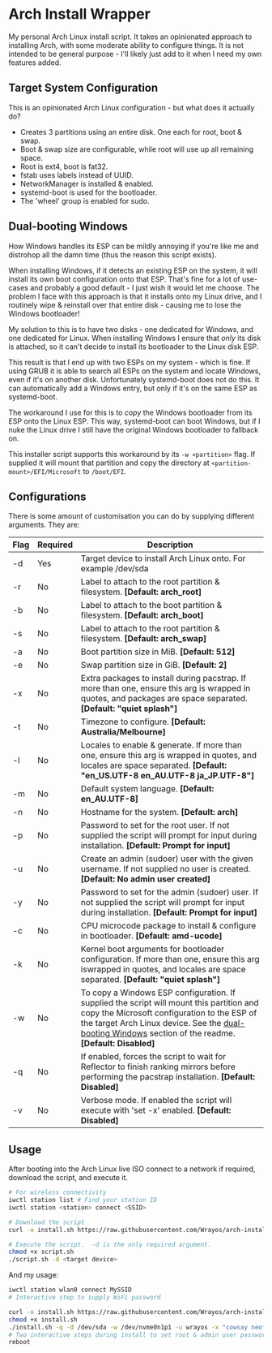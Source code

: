 # Arch Install Wrapper

My personal Arch Linux install script.  It takes an opinionated approach to installing Arch, with some moderate
ability to configure things.  It is not intended to be general purpose - I'll likely just add to it when I
need my own features added.

## Target System Configuration

This is an opinionated Arch Linux configuration - but what does it actually do?

* Creates 3 partitions using an entire disk.  One each for root, boot & swap.
* Boot & swap size are configurable, while root will use up all remaining space.
* Root is ext4, boot is fat32.
* fstab uses labels instead of UUID.
* NetworkManager is installed & enabled.
* systemd-boot is used for the bootloader.
* The 'wheel' group is enabled for sudo.

## Dual-booting Windows

How Windows handles its ESP can be mildly annoying if you're like me and distrohop all the damn time (thus the reason
this script exists).

When installing Windows, if it detects an existing ESP on the system, it will install its own boot configuration onto
that ESP.  That's fine for a lot of use-cases and probably a good default - I just wish it would let me choose.  The 
problem I face with this approach is that it installs onto my Linux drive, and I routinely wipe & reinstall over that
entire disk - causing me to lose the Windows bootloader!

My solution to this is to have two disks - one dedicated for Windows, and one dedicated for Linux.  When installing
Windows I ensure that _only_ its disk is attached, so it can't decide to install its bootloader to the Linux disk ESP.

This result is that I end up with two ESPs on my system - which is fine.  If using GRUB it is able to search all ESPs
on the system and locate Windows, even if it's on another disk.  Unfortunately systemd-boot does not do this.  It can
automatically add a Windows entry, but only if it's on the same ESP as systemd-boot.

The workaround I use for this is to _copy_ the Windows bootloader from its ESP onto the Linux ESP.  This way,
systemd-boot can boot Windows, but if I nuke the Linux drive I still have the original Windows bootloader to fallback
on.

This installer script supports this workaround by its `-w <partition>` flag.  If supplied it will mount that partition
and copy the directory at `<partition-mount>/EFI/Microsoft` to `/boot/EFI`.

## Configurations

There is some amount of customisation you can do by supplying different arguments.  They are:

| Flag                   | Required | Description                                                                                                                                                                                                                                  |
|------------------------|----------|----------------------------------------------------------------------------------------------------------------------------------------------------------------------------------------------------------------------------------------------|
| -d <path-to-device>    | Yes      | Target device to install Arch Linux onto.  For example /dev/sda                                                                                                                                                                              |
| -r <label>             | No       | Label to attach to the root partition & filesystem.  **[Default:  arch_root]**                                                                                                                                                               |
| -b <label>             | No       | Label to attach to the boot partition & filesystem.  **[Default:  arch_boot]**                                                                                                                                                               |
| -s <label>             | No       | Label to attach to the root partition & filesystem.  **[Default:  arch_swap]**                                                                                                                                                               |
| -a <size-in-MiB>       | No       | Boot partition size in MiB. **[Default: 512]**                                                                                                                                                                                               |
| -e <size-in-GiB>       | No       | Swap partition size in GiB. **[Default: 2]**                                                                                                                                                                                                 |
| -x <packages>          | No       | Extra packages to install during pacstrap.  If more than one,  ensure this arg is wrapped in quotes, and packages are space separated. **[Default: "quiet splash"]**                                                                         |
| -t <timezone>          | No       | Timezone to configure. **[Default: Australia/Melbourne]**                                                                                                                                                                                    |
| -l <locales>           | No       | Locales to enable & generate.  If more than one, ensure this arg is wrapped in quotes, and locales are space separated. **[Default: "en_US.UTF-8 en_AU.UTF-8 ja_JP.UTF-8"]**                                                                 |
| -m <locale>            | No       | Default system language. **[Default: en_AU.UTF-8]**                                                                                                                                                                                          |
| -n <hostname>          | No       | Hostname for the system. **[Default: arch]**                                                                                                                                                                                                 |
| -p <password>          | No       | Password to set for the root user.  If not supplied the script will prompt for input during installation. **[Default: Prompt for input]**                                                                                                    |
| -u <username>          | No       | Create an admin (sudoer) user with the given username.  If not supplied no user is created. **[Default:  No admin user created]**                                                                                                            |
| -y <password>          | No       | Password to set for the admin (sudoer) user.  If not supplied the script will prompt for input during installation. **[Default: Prompt for input]**                                                                                          |
| -c <microcode-package> | No       | CPU microcode package to install & configure in bootloader. **[Default: amd-ucode]**                                                                                                                                                         |
| -k <kernel-args>       | No       | Kernel boot arguments for bootloader configuration.  If more than one,  ensure this arg iswrapped in quotes, and locales are space separated. **[Default: "quiet splash"]**                                                                  |
| -w <path-to-partition> | No       | To copy a Windows ESP configuration.  If supplied the script will mount this partition and copy the Microsoft configuration to the ESP of the target Arch Linux device.  See the [dual-booting Windows](#dual-booting-windows) section of the readme. **[Default: Disabled]** |
| -q                     | No       | If enabled, forces the script to wait for Reflector to finish ranking mirrors before performing the pacstrap installation. **[Default: Disabled]**                                                                                           |
| -v                     | No       | Verbose mode.  If enabled the script will execute with 'set -x' enabled. **[Default: Disabled]**                                                                                                                                             |

## Usage

After booting into the Arch Linux live ISO connect to a network if required, download the script, and execute it. 

```bash
# For wireless connectivity
iwctl station list # Find your station ID
iwctl station <station> connect <SSID>

# Download the script
curl -o install.sh https://raw.githubusercontent.com/Wrayos/arch-install-wrapper/v0.0.1/arch-install.sh

# Execute the script.  -d is the only required argument.
chmod +x script.sh
./script.sh -d <target device>
```

And my usage:

```bash
iwctl station wlan0 connect MySSID
# Interactive step to supply WiFi password

curl -o install.sh https://raw.githubusercontent.com/Wrayos/arch-install-wrapper/v0.0.1/arch-install.sh
chmod +x install.sh
./install.sh -q -d /dev/sda -w /dev/nvme0n1p1 -u wrayos -x "cowsay neofetch" # Very important packages!
# Two interactive steps during install to set root & admin user passwords
reboot
```